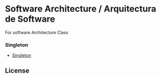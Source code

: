 # Software Architecture / Arquitectura de Software
For software Architecture Class


### Singleton
- [Singleton](https://github.com/Dreivko/ASO/tree/master/ASO/ASO/src/Singleton)

## License
